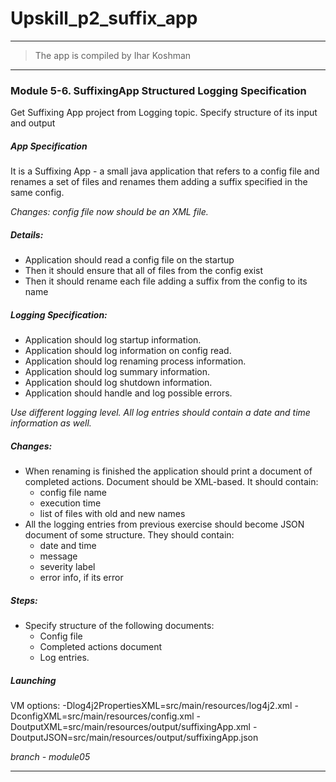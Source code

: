 # Upskill_p2_suffix_app
-------------------
> The app is compiled by Ihar Koshman

***

### Module 5-6. SuffixingApp Structured Logging Specification

Get Suffixing App project from Logging topic. Specify structure of its input and output

##### App Specification

It is a Suffixing App - a small java application that refers to a config file and renames a set of files 
    and renames them adding a suffix specified in the same config.

_Changes: config file now should be an XML file._
    
##### Details:

- Application should read a config file on the startup
- Then it should ensure that all of files from the config exist
- Then it should rename each file adding a suffix from the config to its name

##### Logging Specification:

- Application should log startup information.
- Application should log information on config read.
- Application should log renaming process information.
- Application should log summary information.
- Application should log shutdown information.
- Application should handle and log possible errors.

_Use different logging level. All log entries should contain a date and time information as well._

##### Changes:

- When renaming is finished the application should print a document of completed actions.
    Document should be XML-based. It should contain:
    - config file name
    - execution time
    - list of files with old and new names
- All the logging entries from previous exercise should become JSON document of some structure. They should contain:
    - date and time
    - message
    - severity label
    - error info, if its error

##### Steps:

- Specify structure of the following documents:
    - Config file
    - Completed actions document
    - Log entries.

##### Launching

VM options: -Dlog4j2PropertiesXML=src/main/resources/log4j2.xml -DconfigXML=src/main/resources/config.xml -DoutputXML=src/main/resources/output/suffixingApp.xml -DoutputJSON=src/main/resources/output/suffixingApp.json

_branch - module05_ 

***


